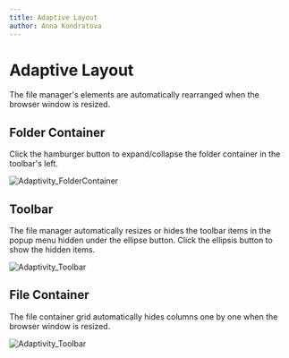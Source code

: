```yaml
---
title: Adaptive Layout
author: Anna Kondratova
---
```

# Adaptive Layout

The file manager's elements are automatically rearranged when the browser window is resized. 

## Folder Container

Click the hamburger button to expand/collapse the folder container in the toolbar's left.

![Adaptivity_FolderContainer](../../../images/fm-folder-container.png)

## Toolbar

The file manager automatically resizes or hides the toolbar items in the popup menu hidden under the ellipse button. Click the ellipsis button to show the hidden items.

![Adaptivity_Toolbar](../../../images/fm-folder-ellipsis.png)

## File Container

The file container grid automatically hides columns one by one when the browser window is resized. 

![Adaptivity_Toolbar](../../../images/fm-view-column.png)
